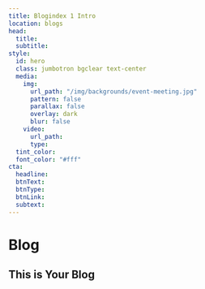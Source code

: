 ```yaml
---
title: Blogindex 1 Intro
location: blogs
head:
  title: 
  subtitle: 
style:
  id: hero
  class: jumbotron bgclear text-center
  media:
    img:
      url_path: "/img/backgrounds/event-meeting.jpg"
      pattern: false
      parallax: false
      overlay: dark
      blur: false
    video:
      url_path: 
      type: 
  tint_color: 
  font_color: "#fff"
cta:
  headline: 
  btnText: 
  btnType: 
  btnLink: 
  subtext: 
---
```


# Blog

## This is Your Blog
